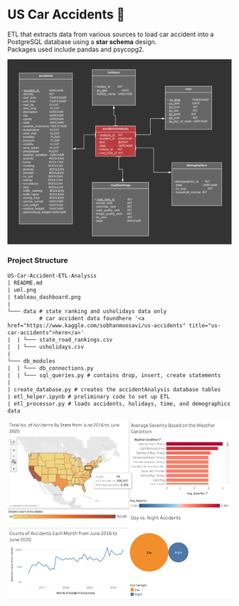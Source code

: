 # US Car Accidents :blue_car:

ETL that extracts data from various sources to load car accident into a 
PostgreSQL database using a **star schema** design.  
Packages used include pandas and psycopg2.

![uml](uml.png)

### Project Structure
```
US-Car-Accident-ETL-Analysis
| README.md
| uml.png
| tableau_dashboard.png
| 
└─── data # state ranking and usholidays data only  
          # car accident data foundhere '<a href="https://www.kaggle.com/sobhanmoosavi/us-accidents" title="us-car-accidents">here</a>'
|  | └─── state_road_rankings.csv
|  | └─── usholidays.csv
|
└─── db_modules
|  | └─── db_connections.py
|  | └─── sql_queries.py # contains drop, insert, create statements
|
| create_database.py # creates the accidentAnalysis database tables
| etl_helper.ipynb # preliminary code to set up ETL
| etl_processor.py # loads accidents, holidays, time, and demographics data

```
![visualization](tableau_dashboard.png)
